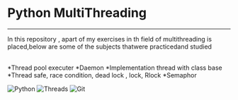 # Python MultiThreading
<hr>

<p>In this repository , apart of my exercises in th field of multithreading is placed,below are some of the subjects thatwere practicedand studied </p>
<br>
*Thread pool executer
*Daemon
*Implementation thread with class base
*Thread safe, race condition, dead lock , lock, Rlock
*Semaphor

![Python](https://img.shields.io/badge/python-3670A0?style=for-the-badge&logo=python&logoColor=ffdd54)
![Threads](https://img.shields.io/badge/Threads-000000?style=for-the-badge&logo=Threads&logoColor=white)
![Git](https://img.shields.io/badge/git-%23F05033.svg?style=for-the-badge&logo=git&logoColor=white)
